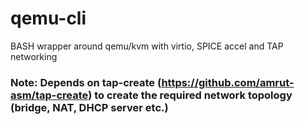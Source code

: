 # qemu-cli
BASH wrapper around qemu/kvm with virtio, SPICE accel and TAP networking

### Note: Depends on tap-create (https://github.com/amrut-asm/tap-create) to create the required network topology (bridge, NAT, DHCP server etc.)
